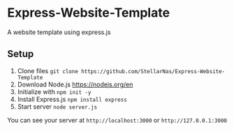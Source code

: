 # Express-Website-Template
A website template using express.js

## Setup
1. Clone files ```git clone https://github.com/StellarNas/Express-Website-Template```
2. Download Node.js https://nodejs.org/en
3. Initialize with ```npm init -y```
4. Install Express.js ```npm install express```
5. Start server ```node server.js```

You can see your server at ```http://localhost:3000``` or ```http://127.0.0.1:3000``` 
